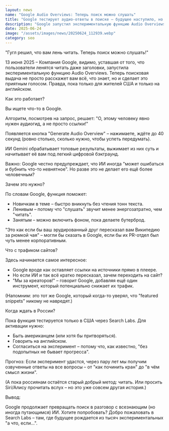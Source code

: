 ```yaml
---
layout: news
name: "Google Audio Overviews: Теперь поиск можно слушать"
title: "Google тестирует аудио-ответы в поиске — будущее наступило, но не для всех"
description: "Google запустил экспериментальную функцию Audio Overviews, которая превращает поисковую выдачу в аудиокнигу. Пока только для США, только на английском и с оговоркой — ИИ может бубнить ерунду."
date: 2025-06-24
image: "/assets/images/news/20250624_112939.webp"
category: seo
---
```


<p>"Гугл решил, что вам лень читать. Теперь поиск можно слушать!"</p>
<p>13 июня 2025 – Компания Google, видимо, уставшая от того, что пользователи ленятся читать даже заголовки, запустила экспериментальную функцию Audio Overviews. Теперь поисковая выдача не просто расскажет вам всё, что знает, но и сделает это приятным голосом. Правда, пока только для жителей США и только на английском.</p>
<p>Как это работает?</p>
<p>Вы ищете что-то в Google.</p>
<p>Алгоритм, посмотрев на запрос, решает: "О, этому человеку явно нужен аудиогид, а не просто ссылки!"</p>
<p>Появляется кнопка "Generate Audio Overview" – нажимаете, ждёте до 40 секунд (ровно столько, сколько нужно, чтобы успеть передумать).</p>
<p>ИИ Gemini обрабатывает топовые результаты, выжимает из них суть и начитывает её вам под легкий цифровой бэкграунд.</p>
<p>Важно: Google честно предупреждает, что ИИ иногда "может ошибаться и бубнить что-то невнятное". Но разве это не делает его ещё более человечным?</p>
<p>Зачем это нужно?</p>
<p>По словам Google, функция поможет:</p>
<ul>
	<li>Новичкам в теме – быстро вникнуть без чтения тонн текста.</li>
	<li>Ленивым – потому что "слушать" звучит менее энергозатратно, чем "читать".</li>
	<li>Занятым – можно включить фоном, пока делаете бутерброд.</li>
</ul>
<p>"Это как если бы ваш эрудированный друг пересказал вам Википедию за рюмкой чая" – могли бы сказать в Google, если бы их PR-отдел был чуть менее корпоративным.</p>
<p>Что с трафиком сайтов?</p>
<p>Здесь начинается самое интересное:</p>
<ul>
	<li>Google вроде как оставляет ссылки на источники прямо в плеере.</li>
	<li>Но если ИИ и так всё кратко пересказал, зачем переходить на сайт?</li>
	<li>"Мы за креаторов!" – говорит Google, добавляя ещё один инструмент, который потенциально снижает их трафик.</li>
</ul>
<p>(Напомним: это тот же Google, который когда-то уверял, что "featured snippets" никому не навредят.)</p>
<p>Когда ждать в России?</p>
<p>Пока функция тестируется только в США через Search Labs. Для активации нужно:</p>
<ul>
	<li>Быть американцем (или хотя бы притворяться).</li>
	<li>Говорить на английском.</li>
	<li>Согласиться на эксперимент – потому что, как известно, "без подопытных не бывает прогресса".</li>
</ul>
<p>Прогноз: Если эксперимент удастся, через пару лет мы получим озвученные ответы на все вопросы – от "как починить кран" до "в чём смысл жизни".</p>
<p>(А пока россиянам остаётся старый добрый метод: читать. Или просить Siri/Aлису прочитать вслух – но это уже совсем другая история.)</p>
<p>Вывод:</p>
<p>Google продолжает превращать поиск в разговор с всезнающим (но иногда путающимся) ИИ. Хотите попробовать? Добро пожаловать в Search Labs – там, где будущее рождается из тысяч экспериментальных "а что, если...".</p>